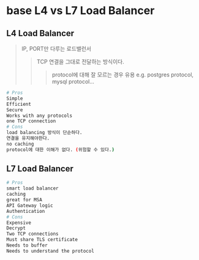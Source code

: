 # base L4 vs L7  Load Balancer

## L4 Load Balancer

> IP, PORT만 다루는 로드밸런서
>
> > TCP 연결을 그대로 전달하는 방식이다.
> >
> > > protocol에 대해 잘 모르는 경우 유용 e.g. postgres protocol, mysql protocol...

```sh
# Pros
Simple
Efficient
Secure
Works with any protocols
one TCP connection
# Cons
load balancing 방식이 단순하다.
연결을 유지해야한다.
no caching
protocol에 대한 이해가 없다. (위험할 수 있다.)
```

## L7 Load Balancer

```sh
# Pros
smart load balancer
caching
great for MSA
API Gateway logic
Authentication
# Cons
Expensive
Decrypt
Two TCP connections
Must share TLS certificate
Needs to buffer
Needs to understand the protocol
```
